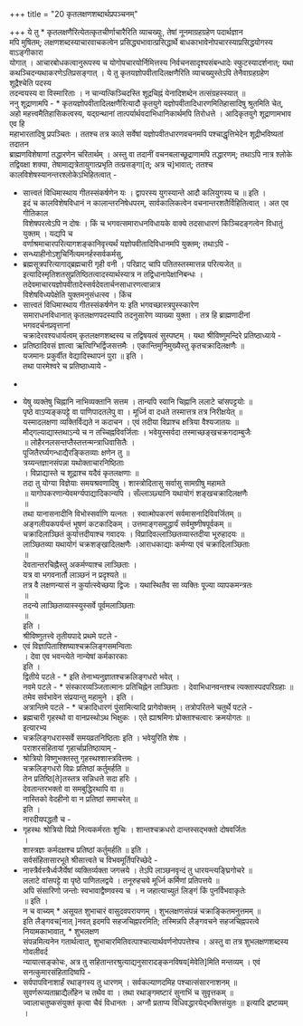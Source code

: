+++
title = "20 कृतलक्षणशब्दार्थप्रपञ्चनम्"

+++
ये तु * कृतलक्षणैरित्येतत्कृतचीर्णाचारैरिति व्याचख्युः, तेषां नूनमाग्रहग्रहेण पदार्थज्ञान  
मपि मुषितम्; लक्षणशब्दस्याचारवाचकत्वेन प्रसिद्ध्यभावात्प्रसिद्धार्थे बाधकाभावेनोपचारस्याप्रसिद्धयोगस्य वाऽङ्गीकारा  
योगात् । आचारबोधकत्वानुरूपस्य च योगोपचारयोर्निमित्तस्य निर्वचनसादृश्यसंबन्धादेः स्फुटस्यादर्शनात्; यथा  
कथञ्चिदन्यथाकरणेऽतिप्रसङ्गात् । ये तु कृतयज्ञोपवीतादिलक्षणैरिति व्याचख्युस्तेऽपि तेनैवाग्रहग्रहेण शूद्रैश्चेति पदस्य  
तदन्वयस्य वा विस्मारिताः । न चान्यत्किञ्चिदस्ति शूद्रचिह्नं येनादिशब्देन तत्संग्रहस्स्यात् ॥  
ननु शूद्राणामपि - * कृतयज्ञोपवीतादिलक्षणैरित्यादौ कृतयुगे यज्ञोपवीतादिधारणमितिहासादिषु श्रुतमिति चेत्,  
अहो महत्त्वमैतिहासिकत्वस्य, यद्ग्रन्थानां तात्पर्यार्थवदाभिधानिकार्थमपि तिरोधत्ते । आदिकृतयुगे शूद्राणामभाव एव हि  
महाभारतादिषु प्रपञ्चितः । ततश्च तत्र काले सर्वेषां यज्ञोपवीतधारणवचनमपि पश्चाद्धृत्तिभेदेन शूद्रीभविष्यतां तदातन  
ब्राह्मणविशेषाणां तद्धारणेन चरितार्थम् । अस्तु वा तदानीं वचनबलाच्छूद्राणामपि तद्धारणम्; तथाऽपि नात्र श्लोके  
तद्विवक्षा शक्या, तेषामाद्यत्रेतायुगात्प्रभृति तत्प्रसङ्गा[त्; अत्र च]भावात्; ततश्च कालविशेषस्यानन्तरश्लोकेऽभिहितत्वात् -  
* सात्त्वतं विधिमास्थाय गीतस्संकर्षणेन यः । द्वापरस्य युगस्यान्ते आदौ कलियुगस्य च ॥ इति ।  
इदं च कालविशेषविधानं न कालान्तरनिषेधपरम्, सार्वकालिकत्वेन वचनान्तरशतैर्विहितित्वात् । अत एव गीतिकाल  
विशेषपरत्वेऽपि न दोषः । किं च भगवत्समाराधनविधायके वाक्ये तदसाधारणं किञ्चिदङ्गत्वेन विधातुं युक्तम् । यद्यपि च  
वर्णाश्रमाचारपरित्यागशङ्कानिवृत्त्यर्थं यज्ञोपवीतादिविधानमपि युक्तम्; तथाऽपि -  
* सन्ध्याहीनोऽशुचिर्नित्यमनर्हस्सर्वकर्मसु,  
* ब्रह्मसूत्रपरित्यागाद्ब्रह्मचारी गृही वनी । परिव्राट् चापि पतितस्तस्मात्तन्न परित्यजेत् ॥  
इत्यादिस्मृतिशतसुप्रतिष्ठितत्वादस्यार्थस्यात्र न तद्विधानापेक्षानिबन्धः । तदेवमाचारयज्ञोपवीतादेस्सर्वदेवतार्चनसाधारणत्वान्नात्र  
विशेषविध्यपेक्षेति युक्तमनुसंधत्स्व । किंच  
* सात्त्वतं विधिमास्थाय गीतस्संकर्षणेन यः इति भगवच्छास्त्रपुस्स्कारेण  
समाराधनविधानात् कृतलक्षणपदस्यापि तदनुसारेण व्याख्या युक्ता । तत्र हि ब्राह्मणादीनां भगवदर्चनप्रवृत्तानां  
चक्रादेरवश्यधार्यत्वम् कृतलक्षणशब्दस्य च तद्विषयत्वं सुस्पष्टम् । यथा श्रीविष्णुमन्दिरे प्रतिष्ठाध्याये -  
* प्रतिष्ठादिवसं ज्ञात्वा ऋत्विग्भिर्द्विजसत्तमैः । एकान्तिमुनिमुख्यैस्तु कृतचक्रादिलक्षणैः ॥  
यजमानः प्रकुर्वीत वेद्यादिस्थापनं पुरा ॥ इति ।  
तथा पारमेश्वरे च प्रतिष्ठाध्याये -  
-  
* येषु व्यक्तेषु चिह्नानि नाभिव्यक्तानि सत्तम । तान्यपि स्वानि चिह्नानि ललाटे चांसपट्टयोः ॥  
पृष्ठे वाऽप्यङ्कपट्टे वा पाणिपादतलेपु वा । मूर्ध्नि वा दधते तस्मात्तत्र तत्र निरीक्षयेत् ॥  
यस्मादलक्षणा व्यक्तिर्विद्यते न कदाचन । एवं तदीया विप्राश्च क्षत्रिया वैश्यजातयः ॥  
मौद्गल्याद्यास्तथाऽन्ये च न तच्चिह्नविवर्जिताः । भवेयुस्सर्वदा तस्माच्छङ्खचक्रगदाम्बुजैः  
॥ लोहैरनलसन्तप्तैस्तत्तन्मन्त्राधिवासितैः ।  
पूजितैरर्घ्यगन्धाद्यैरङ्कितव्याः क्षणेन तु ॥  
त्रय्यन्तज्ञानसंपन्ना यथोक्ताचारनिष्ठिताः  
। विप्राद्यास्ते च शूद्राश्च यदैवं कृतलक्षणाः ॥  
तदा तु योग्या विज्ञेयाः समयश्रवणादिषु । शास्त्रोदितासु सर्वासु सामग्रीषु महामते  
॥ यागोपकरणान्येवमर्ग्यपाद्यादिकान्यपि । सँल्लाञ्छ्यानि यथायोगं शङ्खचक्रादिलक्षणैः  
॥  
तथा यानासनादीनि विभोस्सर्वाणि यत्नतः । स्वात्मोपकरणं सर्वमासनादिविवर्जितम् ॥  
अङ्गलीयकपर्यन्तं भूषणं कटकादिकम् । उत्तमाङ्गसमुद्धार्यं सर्वमुष्णीषपूर्वकम् ॥  
चक्रादिलाञ्छितं कुर्यात्तदीयाश्च गवादयः । विप्रादिवल्लाञ्छितव्यास्तदीया भूरुहादयः ॥  
लाञ्छितव्या यथायोगं चक्रशङ्खादिलक्षणैः ।आराधकाद्याः कर्मण्या एवं चक्रादिलाञ्छिताः  
॥  
देवतान्तरचिह्नैस्तु अकर्मण्याश्च लाञ्छिताः ।  
यत्र वा भगवनार्तौ लाञ्छनं न प्रदृश्यते ॥  
तत्र वै लक्षणन्यासं न कुर्यात्स्वेच्छया द्विजः । यथास्थितैव सा व्यक्तिः पूज्या व्यापकमन्त्रतः  
॥  
तदन्ये लाञ्छितव्यास्स्युस्सर्वे पूर्वमलाञ्छिताः  
॥  
इति ।  
श्रीविष्णुतत्त्वे तृतीयपादे प्रथमे पटले -  
* एवं विज्ञापिताश्शिष्याश्चक्रलिङ्गसमन्विताः  
। देवा एव भवन्त्येते नान्येषां कर्मकारकाः  
इति ।  
द्वितीये पटले - * इति तेनाभ्यनुज्ञातश्चक्रलिङ्गधरो भवेत् ।  
नवमे पटले - * संस्कारव्यञ्जितात्मानः प्रतिचिह्नेन लाञ्छिताः । देवाभिधानवन्तश्च त्यक्तास्पदपरिग्रहाः ॥  
तमेव सर्वभावेन संप्रयान्तु महामुने । इति ।  
अत्रान्तिमे पटले - * चक्रादिधारणं पुंसामित्यादि प्रागेवोक्तम् । तत्रोपरितने चतुर्थे पटले -  
* ब्रह्मचारी गृहस्थो वा वानप्रस्थोऽथ भिक्षुकः । एते ह्याश्रमिणः प्रोक्ताश्चत्वारः क्रमयोगतः ॥  
इत्यारभ्य  
* चक्रलिङ्गधरास्सर्वे समयव्रतनिष्ठिताः इति । भवेयुरिति शेषः ।  
पराशरसंहितायां गृहार्चाप्रतिष्ठायाम् -  
* श्रोत्रियो विष्णुभक्तस्तु गृहस्थश्शास्त्रवित्तमः ।  
चक्रलिङ्गधरो विप्रः प्रतिष्ठां कर्तुमर्हति ॥  
तेन प्रतिष्ठि[ते]तस्तत्र सन्निधत्ते सदा हरिः ।  
देवतान्तरभक्तो वा समबुद्धिरथापि वा ॥  
नास्तिको वेदहीनो वा न प्रतिष्ठां समाचरेत् ॥  
इति ।  
नारदीयपद्धतौ च -  
* गृहस्थः श्रोत्रियो विप्रो नित्यकर्मरतः शुचिः । शान्तश्चक्रधरो दान्तस्सद्भक्तो दोषवर्जितः  
।  
शास्त्रज्ञः कर्मदक्षश्च प्रतिष्ठां कर्तुमर्हति ॥ इति ।  
सर्वसंहितासारभूते श्रीसात्त्वते च विभवमूर्तिपरिच्छेदे -  
* नास्त्रैर्वस्त्रैर्ध्वजैर्येषां व्यक्तिर्व्यक्ता जगत्त्रये । तेऽपि लाञ्छनवृन्दं तु धारयन्त्यङ्घ्रिगोचरे ॥  
ललाटे वांसपट्टे वा पृष्ठे पाणितलद्वये । तनूरुहचये मूर्ध्नि कर्मिणां प्रतिपत्तये ॥  
अपि संसारिणो जन्तोः स्वभावाद्वैष्णवस्य च । न जहात्याच्युतं लिङ्गं किं पुनर्विभवाकृतेः  
॥ इति ।  
न च वाच्यम् * असूयत शुभाचारं वासुदवपरायणम् । शुभलक्षणसंपन्नं चक्राङ्कितमनुत्तमम् ॥  
इति लैङ्गवच[नात् ]नवत् इदमपि सहजचिह्नपरमिति; तस्मिन्नपि लैङ्गवचने सहजचिह्नपरत्वे नियामकाभावात्, * शुभलक्षण  
संपन्नमित्यनेन गतार्थत्वात्, शुभाचारमितिवत्पाश्चात्यार्थवर्णनोपपत्तेश्च । अस्तु वा तत्र शुभलक्षणशब्दस्य गोवलीवर्द  
न्यायात्सङ्कोचः, अत्र तु सहितान्तरश्रुत्याद्यनुसारादङ्कनविषय[मेवेति]मिति मन्तव्यम् । एवं सनत्कुमारसंहितादिष्वपि -  
* सर्वपापविनाशार्हं रथाङ्गस्य तु धारणम् । सर्वकल्याणदमिह पश्चात्संसारनाशनम् ॥  
सुवर्णरूप्यताम्राद्यैर्लोहेन च तथैव वा । तथा रथाङ्गमष्टारं सुनाभिं च सुवृत्तकम् ॥  
ज्वालाचतुष्कसंयुक्तं कृत्वा चैवं विधानतः । अग्नौ प्रताप्य विधिवद्धारयेद्भक्तिसंयुतः ॥ इत्यादि द्रष्टव्यम् ।